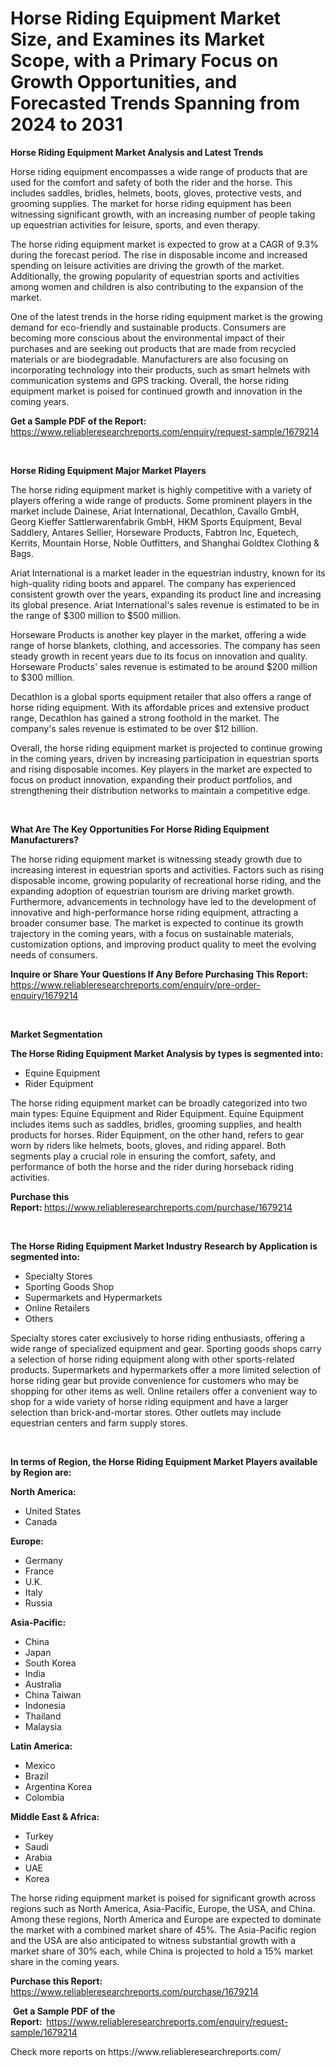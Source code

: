 <p><h1>Horse Riding Equipment Market Size, and Examines its Market Scope, with a Primary Focus on Growth Opportunities, and Forecasted Trends Spanning from 2024 to 2031</h1></p><p><strong>Horse Riding Equipment Market Analysis and Latest Trends</strong></p>
<p><p>Horse riding equipment encompasses a wide range of products that are used for the comfort and safety of both the rider and the horse. This includes saddles, bridles, helmets, boots, gloves, protective vests, and grooming supplies. The market for horse riding equipment has been witnessing significant growth, with an increasing number of people taking up equestrian activities for leisure, sports, and even therapy.</p><p>The horse riding equipment market is expected to grow at a CAGR of 9.3% during the forecast period. The rise in disposable income and increased spending on leisure activities are driving the growth of the market. Additionally, the growing popularity of equestrian sports and activities among women and children is also contributing to the expansion of the market.</p><p>One of the latest trends in the horse riding equipment market is the growing demand for eco-friendly and sustainable products. Consumers are becoming more conscious about the environmental impact of their purchases and are seeking out products that are made from recycled materials or are biodegradable. Manufacturers are also focusing on incorporating technology into their products, such as smart helmets with communication systems and GPS tracking. Overall, the horse riding equipment market is poised for continued growth and innovation in the coming years.</p></p>
<p><strong>Get a Sample PDF of the Report:&nbsp;</strong> <a href="https://www.reliableresearchreports.com/enquiry/request-sample/1679214">https://www.reliableresearchreports.com/enquiry/request-sample/1679214</a></p>
<p>&nbsp;</p>
<p><strong>Horse Riding Equipment Major Market Players</strong></p>
<p><p>The horse riding equipment market is highly competitive with a variety of players offering a wide range of products. Some prominent players in the market include Dainese, Ariat International, Decathlon, Cavallo GmbH, Georg Kieffer Sattlerwarenfabrik GmbH, HKM Sports Equipment, Beval Saddlery, Antares Sellier, Horseware Products, Fabtron Inc, Equetech, Kerrits, Mountain Horse, Noble Outfitters, and Shanghai Goldtex Clothing & Bags.</p><p>Ariat International is a market leader in the equestrian industry, known for its high-quality riding boots and apparel. The company has experienced consistent growth over the years, expanding its product line and increasing its global presence. Ariat International's sales revenue is estimated to be in the range of $300 million to $500 million.</p><p>Horseware Products is another key player in the market, offering a wide range of horse blankets, clothing, and accessories. The company has seen steady growth in recent years due to its focus on innovation and quality. Horseware Products' sales revenue is estimated to be around $200 million to $300 million.</p><p>Decathlon is a global sports equipment retailer that also offers a range of horse riding equipment. With its affordable prices and extensive product range, Decathlon has gained a strong foothold in the market. The company's sales revenue is estimated to be over $12 billion.</p><p>Overall, the horse riding equipment market is projected to continue growing in the coming years, driven by increasing participation in equestrian sports and rising disposable incomes. Key players in the market are expected to focus on product innovation, expanding their product portfolios, and strengthening their distribution networks to maintain a competitive edge.</p></p>
<p>&nbsp;</p>
<p><strong>What Are The Key Opportunities For Horse Riding Equipment Manufacturers?</strong></p>
<p><p>The horse riding equipment market is witnessing steady growth due to increasing interest in equestrian sports and activities. Factors such as rising disposable income, growing popularity of recreational horse riding, and the expanding adoption of equestrian tourism are driving market growth. Furthermore, advancements in technology have led to the development of innovative and high-performance horse riding equipment, attracting a broader consumer base. The market is expected to continue its growth trajectory in the coming years, with a focus on sustainable materials, customization options, and improving product quality to meet the evolving needs of consumers.</p></p>
<p><strong>Inquire or Share Your Questions If Any Before Purchasing This Report:</strong> <a href="https://www.reliableresearchreports.com/enquiry/pre-order-enquiry/1679214">https://www.reliableresearchreports.com/enquiry/pre-order-enquiry/1679214</a></p>
<p>&nbsp;</p>
<p><strong>Market Segmentation</strong></p>
<p><strong>The Horse Riding Equipment Market Analysis by types is segmented into:</strong></p>
<p><ul><li>Equine Equipment</li><li>Rider Equipment</li></ul></p>
<p><p>The horse riding equipment market can be broadly categorized into two main types: Equine Equipment and Rider Equipment. Equine Equipment includes items such as saddles, bridles, grooming supplies, and health products for horses. Rider Equipment, on the other hand, refers to gear worn by riders like helmets, boots, gloves, and riding apparel. Both segments play a crucial role in ensuring the comfort, safety, and performance of both the horse and the rider during horseback riding activities.</p></p>
<p><strong>Purchase this Report:&nbsp;</strong><a href="https://www.reliableresearchreports.com/purchase/1679214">https://www.reliableresearchreports.com/purchase/1679214</a></p>
<p>&nbsp;</p>
<p><strong>The Horse Riding Equipment Market Industry Research by Application is segmented into:</strong></p>
<p><ul><li>Specialty Stores</li><li>Sporting Goods Shop</li><li>Supermarkets and Hypermarkets</li><li>Online Retailers</li><li>Others</li></ul></p>
<p><p>Specialty stores cater exclusively to horse riding enthusiasts, offering a wide range of specialized equipment and gear. Sporting goods shops carry a selection of horse riding equipment along with other sports-related products. Supermarkets and hypermarkets offer a more limited selection of horse riding gear but provide convenience for customers who may be shopping for other items as well. Online retailers offer a convenient way to shop for a wide variety of horse riding equipment and have a larger selection than brick-and-mortar stores. Other outlets may include equestrian centers and farm supply stores.</p></p>
<p>&nbsp;</p>
<p><strong>In terms of Region, the Horse Riding Equipment Market Players available by Region are:</strong></p>
<p>
    <p> <strong> North America: </strong>
        <ul>
            <li>United States</li>
            <li>Canada</li>
        </ul>
        </p> 
    <p> <strong> Europe: </strong>
        <ul>
            <li>Germany</li>
            <li>France</li>
            <li>U.K.</li>
            <li>Italy</li>
            <li>Russia</li>
        </ul>
        </p> 
    <p> <strong> Asia-Pacific: </strong>
        <ul>
            <li>China</li>
            <li>Japan</li>
            <li>South Korea</li>
            <li>India</li>
            <li>Australia</li>
            <li>China Taiwan</li>
            <li>Indonesia</li>
            <li>Thailand</li>
            <li>Malaysia</li>
        </ul>
        </p> 
    <p> <strong> Latin America: </strong>
        <ul>
            <li>Mexico</li>
            <li>Brazil</li>
            <li>Argentina Korea</li>
            <li>Colombia</li>
        </ul>
        </p> 
    <p> <strong> Middle East & Africa: </strong>
        <ul>
            <li>Turkey</li>
            <li>Saudi</li>
            <li>Arabia</li>
            <li>UAE</li>
            <li>Korea</li>
        </ul>
    </p>
    </p>
<p><p>The horse riding equipment market is poised for significant growth across regions such as North America, Asia-Pacific, Europe, the USA, and China. Among these regions, North America and Europe are expected to dominate the market with a combined market share of 45%. The Asia-Pacific region and the USA are also anticipated to witness substantial growth with a market share of 30% each, while China is projected to hold a 15% market share in the coming years.</p></p>
<p><strong>Purchase this Report: </strong><a href="https://www.reliableresearchreports.com/purchase/1679214">https://www.reliableresearchreports.com/purchase/1679214</a></p>
<p>&nbsp;<strong>Get a Sample PDF of the Report:&nbsp;&nbsp;</strong><a href="https://www.reliableresearchreports.com/enquiry/request-sample/1679214">https://www.reliableresearchreports.com/enquiry/request-sample/1679214</a></p>
<p><strong></strong></p>
<p>Check more reports on https://www.reliableresearchreports.com/</p>